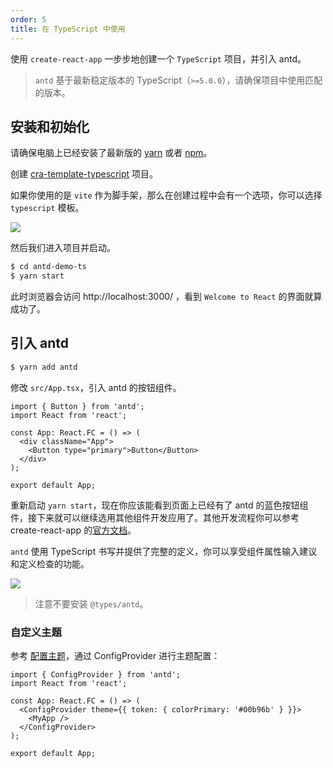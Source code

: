 ```yaml
---
order: 5
title: 在 TypeScript 中使用
---
```


使用 `create-react-app` 一步步地创建一个 `TypeScript` 项目，并引入 antd。

> `antd` 基于最新稳定版本的 TypeScript（`>=5.0.0`），请确保项目中使用匹配的版本。

## 安装和初始化

请确保电脑上已经安装了最新版的 [yarn](https://yarnpkg.com) 或者 [npm](https://www.npmjs.com/)。

创建 [cra-template-typescript](https://github.com/facebook/create-react-app/tree/main/packages/cra-template-typescript) 项目。

<InstallDependencies npm='$ npx create-react-app antd-demo-ts --template typescript' yarn='$ yarn create react-app antd-demo-ts --template typescript' pnpm='$ pnpm create react-app antd-demo-ts --template typescript'></InstallDependencies>

如果你使用的是 `vite` 作为脚手架，那么在创建过程中会有一个选项，你可以选择 `typescript` 模板。

![](https://github-production-user-asset-6210df.s3.amazonaws.com/49217418/245092600-9af66ed4-f44d-4793-9d7a-179ff39fc284.png)

然后我们进入项目并启动。

```bash
$ cd antd-demo-ts
$ yarn start
```

此时浏览器会访问 http://localhost:3000/ ，看到 `Welcome to React` 的界面就算成功了。

## 引入 antd

```bash
$ yarn add antd
```

修改 `src/App.tsx`，引入 antd 的按钮组件。

```tsx
import { Button } from 'antd';
import React from 'react';

const App: React.FC = () => (
  <div className="App">
    <Button type="primary">Button</Button>
  </div>
);

export default App;
```

重新启动 `yarn start`，现在你应该能看到页面上已经有了 antd 的蓝色按钮组件，接下来就可以继续选用其他组件开发应用了。其他开发流程你可以参考 create-react-app 的[官方文档](https://create-react-app.dev/docs/getting-started#creating-a-typescript-app)。

`antd` 使用 TypeScript 书写并提供了完整的定义，你可以享受组件属性输入建议和定义检查的功能。

![](https://gw.alipayobjects.com/zos/antfincdn/26L5vPoLug/8d7da796-175e-40af-8eea-e7031ba09f9f.png)

> 注意不要安装 `@types/antd`。

### 自定义主题

参考 [配置主题](/docs/react/customize-theme)，通过 ConfigProvider 进行主题配置：

```tsx
import { ConfigProvider } from 'antd';
import React from 'react';

const App: React.FC = () => (
  <ConfigProvider theme={{ token: { colorPrimary: '#00b96b' } }}>
    <MyApp />
  </ConfigProvider>
);

export default App;
```

